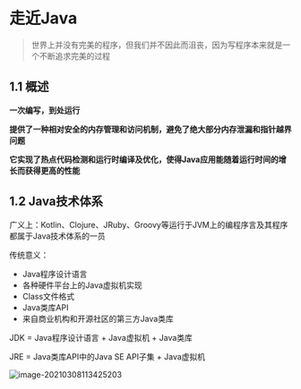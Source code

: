 # 走近Java

> 世界上并没有完美的程序，但我们并不因此而沮丧，因为写程序本来就是一个不断追求完美的过程

## 1.1 概述

**一次编写，到处运行**

**提供了一种相对安全的内存管理和访问机制，避免了绝大部分内存泄漏和指针越界问题**

**它实现了热点代码检测和运行时编译及优化，使得Java应用能随着运行时间的增长而获得更高的性能**

 

## 1.2 Java技术体系

广义上：Kotlin、Clojure、JRuby、Groovy等运行于JVM上的编程序言及其程序	都属于Java技术体系的一员



传统意义：

* Java程序设计语言
* 各种硬件平台上的Java虚拟机实现
* Class文件格式
* Java类库API
* 来自商业机构和开源社区的第三方Java类库

JDK = Java程序设计语言 + Java虚拟机 + Java类库

JRE = Java类库API中的Java SE API子集 + Java虚拟机

![image-20210308113425203](../../../做好一件事/docs/images/image-20210308113425203.png)

